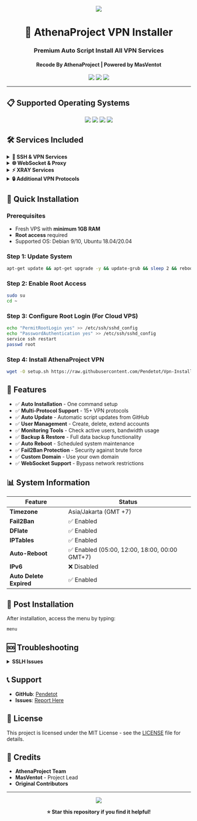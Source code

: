 <p align="center">
<img src="https://readme-typing-svg.herokuapp.com?color=%2336BCF7&center=true&vCenter=true&lines=A+T+H+E+N+A+P+R+O+J+E+C+T" />
</p>

<h1 align="center">🚀 AthenaProject VPN Installer</h1>
<h3 align="center">Premium Auto Script Install All VPN Services</h3>
<h4 align="center">Recode By AthenaProject | Powered by MasVentot</h4>

<p align="center">
<img src="https://img.shields.io/badge/Version-2.0.0-blue.svg">
<img src="https://img.shields.io/badge/License-MIT-green.svg">
<img src="https://img.shields.io/badge/Platform-Linux-orange.svg">
</p>

---

## 📋 Supported Operating Systems

<p align="center">
<img src="https://img.shields.io/static/v1?style=for-the-badge&logo=debian&label=Debian%209&message=Stretch&color=purple">
<img src="https://img.shields.io/static/v1?style=for-the-badge&logo=debian&label=Debian%2010&message=Buster&color=purple">
<img src="https://img.shields.io/static/v1?style=for-the-badge&logo=ubuntu&label=Ubuntu%2018&message=LTS&color=red">
<img src="https://img.shields.io/static/v1?style=for-the-badge&logo=ubuntu&label=Ubuntu%2020&message=LTS&color=red">
</p>

## 🛠️ Services Included

<details>
<summary><b>🔐 SSH & VPN Services</b></summary>

- **SSH OpenSSH** - Port: 22, 2253
- **SSH Dropbear** - Port: 443, 109, 143, 1153  
- **OpenVPN** - TCP: 1194, UDP: 2200, SSL: 990
- **Stunnel5** - Port: 443, 445, 777
- **SSLH** - Multi-protocol support
- **BadVPN** - Port: 7100, 7200, 7300

</details>

<details>
<summary><b>🌐 WebSocket & Proxy</b></summary>

- **SSH WebSocket TLS** - Port: 443
- **SSH WebSocket HTTP** - Port: 8880  
- **OpenVPN WebSocket** - Port: 2086
- **SSH Over DNS (SlowDNS)** - All SSH Ports
- **OHP (Open HTTP Puncher)** - SSH: 8181, Dropbear: 8282, OpenVPN: 8383

</details>

<details>
<summary><b>⚡ XRAY Services</b></summary>

- **XRAY VMESS** - TLS: 8443, Non-TLS: 80
- **XRAY VLESS** - TLS: 8443, Non-TLS: 80  
- **XRAY TROJAN** - Port: 2083
- **XRAY VMESS gRPC** - Port: 1180, 3380
- **XRAY VLESS gRPC** - Port: 2280, 4480

</details>

<details>
<summary><b>🔒 Additional VPN Protocols</b></summary>

- **WireGuard** - Port: 7070
- **L2TP/IPSec VPN** - Port: 1701
- **PPTP VPN** - Port: 1732  
- **SSTP VPN** - Port: 444
- **Shadowsocks** - Various ports
- **ShadowsocksR** - Port: 1443-1543
- **Trojan Go** - Port: 2087

</details>

## 🚀 Quick Installation

### Prerequisites
- Fresh VPS with **minimum 1GB RAM**
- **Root access** required
- Supported OS: Debian 9/10, Ubuntu 18.04/20.04

### Step 1: Update System
```bash
apt-get update && apt-get upgrade -y && update-grub && sleep 2 && reboot
```

### Step 2: Enable Root Access
```bash
sudo su
cd ~
```

### Step 3: Configure Root Login (For Cloud VPS)
```bash
echo "PermitRootLogin yes" >> /etc/ssh/sshd_config
echo "PasswordAuthentication yes" >> /etc/ssh/sshd_config
service ssh restart
passwd root
```

### Step 4: Install AthenaProject VPN
```bash
wget -O setup.sh https://raw.githubusercontent.com/Pendetot/Vpn-Installer/main/setup.sh && chmod +x setup.sh && ./setup.sh
```

## 🎯 Features

- ✅ **Auto Installation** - One command setup
- ✅ **Multi-Protocol Support** - 15+ VPN protocols
- ✅ **Auto Update** - Automatic script updates from GitHub
- ✅ **User Management** - Create, delete, extend accounts
- ✅ **Monitoring Tools** - Check active users, bandwidth usage
- ✅ **Backup & Restore** - Full data backup functionality
- ✅ **Auto Reboot** - Scheduled system maintenance
- ✅ **Fail2Ban Protection** - Security against brute force
- ✅ **Custom Domain** - Use your own domain
- ✅ **WebSocket Support** - Bypass network restrictions

## 📊 System Information

| Feature | Status |
|---------|--------|
| **Timezone** | Asia/Jakarta (GMT +7) |
| **Fail2Ban** | ✅ Enabled |
| **DFlate** | ✅ Enabled |
| **IPTables** | ✅ Enabled |
| **Auto-Reboot** | ✅ Enabled (05:00, 12:00, 18:00, 00:00 GMT+7) |
| **IPv6** | ❌ Disabled |
| **Auto Delete Expired** | ✅ Enabled |

## 🔧 Post Installation

After installation, access the menu by typing:
```bash
menu
```

## 🆘 Troubleshooting

<details>
<summary><b>SSLH Issues</b></summary>

If SSLH service fails:
```bash
systemctl stop ws-tls
echo "sslh:x:109:114::/nonexistent:/usr/sbin/nologin" >> /etc/passwd
systemctl start sslh
systemctl start ws-tls
reboot
```

</details>

## 📞 Support

- **GitHub**: [Pendetot](https://github.com/Pendetot)
- **Issues**: [Report Here](https://github.com/Pendetot/Vpn-Installer/issues)

## 📄 License

This project is licensed under the MIT License - see the [LICENSE](LICENSE) file for details.

## 🙏 Credits

- **AthenaProject Team**
- **MasVentot** - Project Lead
- **Original Contributors**

---

<p align="center">
<img src="https://komarev.com/ghpvc/?username=Pendetot&color=blue">
</p>

<p align="center">
<b>⭐ Star this repository if you find it helpful!</b>
</p>
